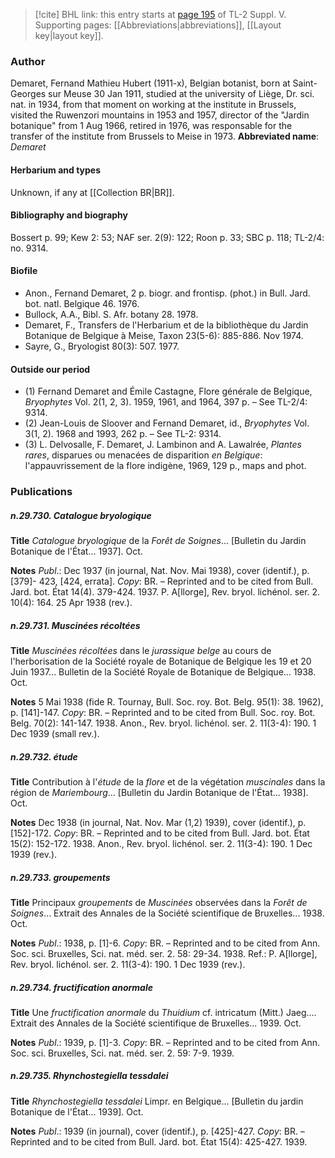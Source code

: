 > [!cite] BHL link: this entry starts at [page 195](https://www.biodiversitylibrary.org/page/33259241) of TL-2 Suppl. V.
> Supporting pages: [[Abbreviations|abbreviations]], [[Layout key|layout key]].

### Author

Demaret, Fernand Mathieu Hubert (1911-x), Belgian botanist, born at Saint-Georges sur Meuse 30 Jan 1911, studied at the university of Liège, Dr. sci. nat. in 1934, from that moment on working at the institute in Brussels, visited the Ruwenzori mountains in 1953 and 1957, director of the "Jardin botanique" from 1 Aug 1966, retired in 1976, was responsable for the transfer of the institute from Brussels to Meise in 1973. 
**Abbreviated name**: *Demaret*

#### Herbarium and types

Unknown, if any at [[Collection BR|BR]].

#### Bibliography and biography

Bossert p. 99; Kew 2: 53; NAF ser. 2(9): 122; Roon p. 33; SBC p. 118; TL-2/4: no. 9314.

#### Biofile

- Anon., Fernand Demaret, 2 p. biogr. and frontisp. (phot.) in Bull. Jard. bot. natl. Belgique 46. 1976.
- Bullock, A.A., Bibl. S. Afr. botany 28. 1978.
- Demaret, F., Transfers de l'Herbarium et de la bibliothèque du Jardin Botanique de Belgique à Meise, Taxon 23(5-6): 885-886. Nov 1974.
- Sayre, G., Bryologist 80(3): 507. 1977.

#### Outside our period

- (1) Fernand Demaret and Émile Castagne, Flore générale de Belgique, *Bryophytes* Vol. 2(1, 2, 3). 1959, 1961, and 1964, 397 p. – See TL-2/4: 9314.
- (2) Jean-Louis de Sloover and Fernand Demaret, id., *Bryophytes* Vol. 3(1, 2). 1968 and 1993, 262 p. – See TL-2: 9314.
- (3) L. Delvosalle, F. Demaret, J. Lambinon and A. Lawalrée, *Plantes rares*, disparues ou menacées de disparition *en Belgique*: l'appauvrissement de la flore indigène, 1969, 129 p., maps and phot.

### Publications

##### n.29.730. Catalogue bryologique

**Title**
*Catalogue bryologique* de la *Forêt de Soignes*... \[Bulletin du Jardin Botanique de l'État... 1937\]. Oct.

**Notes**
*Publ*.: Dec 1937 (in journal, Nat. Nov. Mai 1938), cover (identif.), p. \[379\]- 423, \[424, errata\].
*Copy*: BR. – Reprinted and to be cited from Bull. Jard. bot. État 14(4). 379-424. 1937.
P. A\[llorge\], Rev. bryol. lichénol. ser. 2. 10(4): 164. 25 Apr 1938 (rev.).

##### n.29.731. Muscinées récoltées

**Title**
*Muscinées récoltées* dans le *jurassique belge* au cours de l'herborisation de la Société royale de Botanique de Belgique les 19 et 20 Juin 1937... Bulletin de la Société Royale de Botanique de Belgique... 1938. Oct.

**Notes**
5 Mai 1938 (fide R. Tournay, Bull. Soc. roy. Bot. Belg. 95(1): 38. 1962), p. \[141\]-147. *Copy*: BR. – Reprinted and to be cited from Bull. Soc. roy. Bot. Belg. 70(2): 141-147. 1938.
Anon., Rev. bryol. lichénol. ser. 2. 11(3-4): 190. 1 Dec 1939 (small rev.).

##### n.29.732. étude

**Title**
Contribution à l'*étude* de la *flore* et de la végétation *muscinales* dans la région de *Mariembourg*... \[Bulletin du Jardin Botanique de l'État... 1938\]. Oct.

**Notes**
Dec 1938 (in journal, Nat. Nov. Mar (1,2) 1939), cover (identif.), p. \[152\]-172. *Copy*: BR. – Reprinted and to be cited from Bull. Jard. bot. État 15(2): 152-172. 1938.
Anon., Rev. bryol. lichénol. ser. 2. 11(3-4): 190. 1 Dec 1939 (rev.).

##### n.29.733. groupements

**Title**
Principaux *groupements* de *Muscinées* observées dans la *Forêt de Soignes*... Extrait des Annales de la Société scientifique de Bruxelles... 1938. Oct.

**Notes**
*Publ*.: 1938, p. \[1\]-6. *Copy*: BR. – Reprinted and to be cited from Ann. Soc. sci. Bruxelles, Sci. nat. méd. ser. 2. 58: 29-34. 1938.
Ref.: P. A\[llorge\], Rev. bryol. lichénol. ser. 2. 11(3-4): 190. 1 Dec 1939 (rev.).

##### n.29.734. fructification anormale

**Title**
Une *fructification anormale* du *Thuidium* cf. intricatum (Mitt.) Jaeg.... Extrait des Annales de la Société scientifique de Bruxelles... 1939. Oct.

**Notes**
*Publ*.: 1939, p. \[1\]-3. *Copy*: BR. – Reprinted and to be cited from Ann. Soc. sci. Bruxelles, Sci. nat. méd. ser. 2. 59: 7-9. 1939.

##### n.29.735. Rhynchostegiella tessdalei

**Title**
*Rhynchostegiella tessdalei* Limpr. en Belgique... \[Bulletin du jardin Botanique de l'État... 1939\]. Oct.

**Notes**
*Publ*.: 1939 (in journal), cover (identif.), p. \[425\]-427. *Copy*: BR. – Reprinted and to be cited from Bull. Jard. bot. État 15(4): 425-427. 1939.

